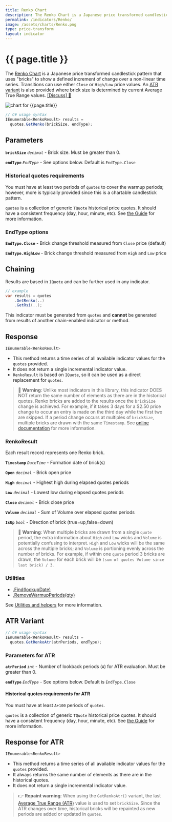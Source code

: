 ```yaml
---
title: Renko Chart
description: The Renko Chart is a Japanese price transformed candlestick pattern that uses "bricks" to show a defined increment of change over a non-linear time series.  Transitions can use either Close or High/Low price values.  An Average True Range (ATR) variant is also provided where brick size is determined by current Average True Range values.
permalink: /indicators/Renko/
image: /assets/charts/Renko.png
type: price-transform
layout: indicator
---
```


# {{ page.title }}

The [Renko Chart](https://en.m.wikipedia.org/wiki/Renko_chart) is a Japanese price transformed candlestick pattern that uses "bricks" to show a defined increment of change over a non-linear time series.  Transitions can use either `Close` or `High/Low` price values.  An [ATR variant](#atr-variant) is also provided where brick size is determined by current Average True Range values.
[[Discuss] &#128172;]({{site.github.repository_url}}/discussions/478 "Community discussion about this indicator")

![chart for {{page.title}}]({{site.baseurl}}{{page.image}})

```csharp
// C# usage syntax
IEnumerable<RenkoResult> results =
  quotes.GetRenko(brickSize, endType);
```

## Parameters

**`brickSize`** _`decimal`_ - Brick size.  Must be greater than 0.

**`endType`** _`EndType`_ - See options below.  Default is `EndType.Close`

### Historical quotes requirements

You must have at least two periods of `quotes` to cover the warmup periods; however, more is typically provided since this is a chartable candlestick pattern.

`quotes` is a collection of generic `TQuote` historical price quotes.  It should have a consistent frequency (day, hour, minute, etc).  See [the Guide]({{site.baseurl}}/guide/#historical-quotes) for more information.

### EndType options

**`EndType.Close`** - Brick change threshold measured from `Close` price (default)

**`EndType.HighLow`** - Brick change threshold measured from `High` and `Low` price

## Chaining

Results are based in `IQuote` and can be further used in any indicator.

```csharp
// example
var results = quotes
    .GetRenko(..)
    .GetRsi(..);
```

This indicator must be generated from `quotes` and **cannot** be generated from results of another chain-enabled indicator or method.

## Response

```csharp
IEnumerable<RenkoResult>
```

- This method returns a time series of all available indicator values for the `quotes` provided.
- It does not return a single incremental indicator value.
- `RenkoResult` is based on `IQuote`, so it can be used as a direct replacement for `quotes`.

> &#128681; **Warning**: Unlike most indicators in this library, this indicator DOES NOT return the same number of elements as there are in the historical quotes.  Renko bricks are added to the results once the `brickSize` change is achieved.  For example, if it takes 3 days for a $2.50 price change to occur an entry is made on the third day while the first two are skipped.  If a period change occurs at multiples of `brickSize`, multiple bricks are drawn with the same `Timestamp`.  See [online documentation](https://www.investopedia.com/terms/r/renkochart.asp) for more information.

### RenkoResult

Each result record represents one Renko brick.

**`Timestamp`** _`DateTime`_ - Formation date of brick(s)

**`Open`** _`decimal`_ - Brick open price

**`High`** _`decimal`_ - Highest high during elapsed quotes periods

**`Low`** _`decimal`_ - Lowest low during elapsed quotes periods

**`Close`** _`decimal`_ - Brick close price

**`Volume`** _`decimal`_ - Sum of Volume over elapsed quotes periods

**`IsUp`** _`bool`_ - Direction of brick (true=up,false=down)

> &#128681; **Warning**: When multiple bricks are drawn from a single `quote` period, the extra information about `High` and `Low` wicks and `Volume` is potentially confusing to interpret.  `High` and `Low` wicks will be the same across the multiple bricks; and `Volume` is portioning evenly across the number of bricks.  For example, if within one `quote` period 3 bricks are drawn, the `Volume` for each brick will be `(sum of quotes Volume since last brick) / 3`.

### Utilities

- [.Find(lookupDate)]({{site.baseurl}}/utilities#find-indicator-result-by-date)
- [.RemoveWarmupPeriods(qty)]({{site.baseurl}}/utilities#remove-warmup-periods)

See [Utilities and helpers]({{site.baseurl}}/utilities#utilities-for-indicator-results) for more information.

## ATR Variant

```csharp
// C# usage syntax
IEnumerable<RenkoResult> results =
  quotes.GetRenkoAtr(atrPeriods, endType);
```

### Parameters for ATR

**`atrPeriod`** _`int`_ - Number of lookback periods (`A`) for ATR evaluation.  Must be greater than 0.

**`endType`** _`EndType`_ - See options below.  Default is `EndType.Close`

#### Historical quotes requirements for ATR

You must have at least `A+100` periods of `quotes`.

`quotes` is a collection of generic `TQuote` historical price quotes.  It should have a consistent frequency (day, hour, minute, etc).  See [the Guide]({{site.baseurl}}/guide/#historical-quotes) for more information.

## Response for ATR

```csharp
IEnumerable<RenkoResult>
```

- This method returns a time series of all available indicator values for the `quotes` provided.
- It always returns the same number of elements as there are in the historical quotes.
- It does not return a single incremental indicator value.

> &#128073; **Repaint warning**: When using the `GetRenkoAtr()` variant, the last [Average True Range (ATR)]({{site.baseurl}}/indicators/Atr/#content) value is used to set `brickSize`.  Since the ATR changes over time, historical bricks will be repainted as new periods are added or updated in `quotes`.
